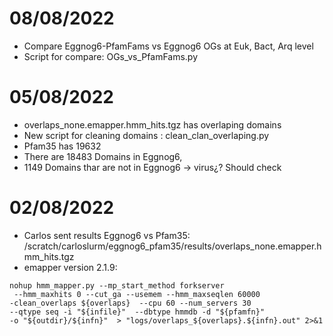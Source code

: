 # 08/08/2022
- Compare Eggnog6-PfamFams vs Eggnog6 OGs at Euk, Bact, Arq level
- Script for compare: OGs_vs_PfamFams.py


# 05/08/2022
- overlaps_none.emapper.hmm_hits.tgz has overlaping domains
- New script for cleaning domains : clean_clan_overlaping.py
- Pfam35 has 19632
- There are 18483 Domains in Eggnog6,
- 1149 Domains thar are not in Eggnog6 -> virus¿? Should check  

# 02/08/2022
- Carlos sent results Eggnog6 vs Pfam35: /scratch/carloslurm/eggnog6_pfam35/results/overlaps_none.emapper.hmm_hits.tgz
- emapper version 2.1.9: 

```
nohup hmm_mapper.py --mp_start_method forkserver 
 --hmm_maxhits 0 --cut_ga --usemem --hmm_maxseqlen 60000 
-clean_overlaps ${overlaps}  --cpu 60 --num_servers 30 
--qtype seq -i "${infile}"  --dbtype hmmdb -d "${pfamfn}"  
-o "${outdir}/${infn}"  > "logs/overlaps_${overlaps}.${infn}.out" 2>&1
```